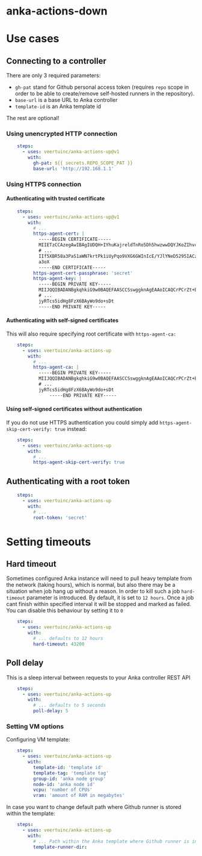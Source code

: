# anka-actions-down
# Use cases
## Connecting to a controller
There are only 3 required parameters:
- `gh-pat` stand for Github personal access token (requires `repo` scope in order to be able to create/remove self-hosted runners in the repository).
- `base-url` is a base URL to Anka controller
- `template-id` is an Anka template id

The rest are optional! 

### Using unencrypted HTTP connection
```yaml
    steps:
      - uses: veertuinc/anka-actions-up@v1
        with:
          gh-pat: ${{ secrets.REPO_SCOPE_PAT }}
          base-url: 'http://192.168.1.1'
```

### Using HTTPS connection
#### Authenticating with trusted certificate
```yaml
    steps:
      - uses: veertuinc/anka-actions-up@v1
        with:
          # ...
          https-agent-cert: |
            -----BEGIN CERTIFICATE-----
            MIIETzCCAzegAwIBAgIUDQH+IYhuKajreldTnRo5Dh5hwzwwDQYJKoZIhvcNAQEL
            # ...
            IIf5XBR58a3PaS1aWN7krtPk1iUyPqo9VXG6GWInIcE/YJlYNeD5295IACzZ9Qmk
            a3oX
            -----END CERTIFICATE-----
          https-agent-cert-passphrase: 'secret'
          https-agent-key: |
            -----BEGIN PRIVATE KEY-----
            MIIJQQIBADANBgkqhkiG9w0BAQEFAASCCSswggknAgEAAoICAQCrPCrZt+BD4Ka8
            # ...
            jyRTcs5idHg8FzX6BAyWo9do+sDt
            -----END PRIVATE KEY-----
```

#### Authenticating with self-signed certificates
This will also require specifying root certificate with `https-agent-ca:`
```yaml
    steps:
      - uses: veertuinc/anka-actions-up
        with:
          # ...
          https-agent-ca: |
            -----BEGIN PRIVATE KEY-----
            MIIJQQIBADANBgkqhkiG9w0BAQEFAASCCSswggknAgEAAoICAQCrPCrZt+BD4Ka8
            # ...
            jyRTcs5idHg8FzX6BAyWo9do+sDt
                -----END PRIVATE KEY-----
```

#### Using self-signed certificates without authentication
If you do not use HTTPS authentication you could simply add `https-agent-skip-cert-verify: true` instead:
```yaml
    steps:
      - uses: veertuinc/anka-actions-up
        with:
          # ...
          https-agent-skip-cert-verify: true
```

## Authenticating with a root token
```yaml
    steps:
      - uses: veertuinc/anka-actions-up
        with:
          # ...
          root-token: 'secret'
```

# Setting timeouts
## Hard timeout
Sometimes configured Anka instance will need to pull heavy template from the network (taking hours),
which is normal, but also there may be a situation when job hang up without a reason. In order to kill such
a job `hard-timeout` parameter is introduced. By default, it is set to `12 hours`. Once a job cant finish
within specified interval it will be stopped and marked as failed. You can disable this behaviour by setting it to `0`
```yaml
    steps:
      - uses: veertuinc/anka-actions-up
        with:
          # ... defaults to 12 hours
          hard-timeout: 43200
```

## Poll delay
This is a sleep interval between requests to your Anka controller REST API
```yaml
    steps:
      - uses: veertuinc/anka-actions-up
        with:
          # ... defaults to 5 seconds
          poll-delay: 5
```

### Setting VM options
Configuring VM template:
```yaml
    steps:
      - uses: veertuinc/anka-actions-up
        with:
          template-id: 'template id'
          template-tag: 'template tag'
          group-id: 'anka node group'
          node-id: 'anka node id'
          vcpu: 'number of CPUs'
          vram: 'amount of RAM in megabytes'
```

In case you want to change default path where Github runner is stored within the template:
```yaml
    steps:
      - uses: veertuinc/anka-actions-up
        with:
          # ... Path within the Anka template where Github runner is installed
          template-runner-dir:
```